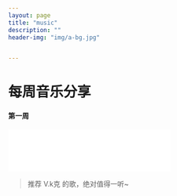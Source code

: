 ```yaml
---
layout: page
title: "music"
description: ""
header-img: "img/a-bg.jpg"


---
```


# 每周音乐分享 

#### 第一周

<iframe frameborder="no" border="0" marginwidth="0" marginheight="0" width=330 height=86 src="//music.163.com/outchain/player?type=2&id=27552115&auto=1&height=66"></iframe>

> 推荐 V.k克 的歌，绝对值得一听~